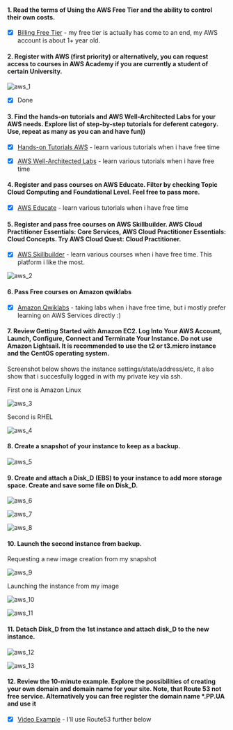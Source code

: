 #### 1. Read the terms of Using the AWS Free Tier and the ability to control their own costs.

- [x] [Billing Free Tier](https://docs.aws.amazon.com/en_us/awsaccountbilling/latest/aboutv2/billing-free-tier.html) - my free tier is actually has come to an end, my AWS account is about 1+ year old.

#### 2. Register with AWS (first priority) or alternatively, you can request access to courses in AWS Academy if you are currently a student of certain University.

![](/Screenshots/aws_1.png "aws_1")

- [x] Done

#### 3. Find the hands-on tutorials and AWS Well-Architected Labs for your AWS needs. Explore list of step-by-step tutorials for deferent category. Use, repeat as many as you can and have fun))

- [x] [Hands-on Tutorials AWS](https://aws.amazon.com/ru/getting-started/hands-on/?awsf.getting-started-category=category%23compute&awsf.getting-started-content-type=content-type%23hands-on&?e=gs2020&p=gsrc&awsf.getting-started-level=*all&getting-started-all.sort-by=item.additionalFields.sortOrder&getting-started-all.sort-order=asc) - learn various tutorials when i have free time

- [x] [AWS Well-Architected Labs](https://www.wellarchitectedlabs.com/) - learn various tutorials when i have free time

#### 4. Register and pass courses on AWS Educate. Filter by checking Topic Cloud Computing and Foundational Level. Feel free to pass more.

- [x] [AWS Educate](https://www.awseducate.com/student/s/) - learn various tutorials when i have free time

#### 5. Register and pass free courses on AWS Skillbuilder. AWS Cloud Practitioner Essentials: Core Services, AWS Cloud Practitioner Essentials: Cloud Сoncepts. Try AWS Cloud Quest: Cloud Practitioner.

- [x] [AWS Skillbuilder](https://skillbuilder.aws/) - learn various courses when i have free time. This platform i like the most.

![](/Screenshots/aws_2.png "aws_2")

#### 6. Pass Free courses on Amazon qwiklabs

- [x] [Amazon Qwiklabs](https://amazon.qwiklabs.com/) - taking labs when i have free time, but i mostly prefer learning on AWS Services directly :)

#### 7. Review Getting Started with Amazon EC2. Log Into Your AWS Account, Launch, Configure, Connect and Terminate Your Instance. Do not use Amazon Lightsail. It is recommended to use the t2 or t3.micro instance and the CentOS operating system.

Screenshot below shows the instance settings/state/address/etc, it also show that i succesfully logged in with my private key via ssh. 

First one is Amazon Linux

![](/Screenshots/aws_3.png "aws_3")

Second is RHEL

![](/Screenshots/aws_4.png "aws_4")


#### 8. Create a snapshot of your instance to keep as a backup.

![](/Screenshots/aws_5.png "aws_5")

#### 9. Create and attach a Disk_D (EBS) to your instance to add more storage space. Create and save some file on Disk_D.

![](/Screenshots/aws_6.png "aws_6")

![](/Screenshots/aws_7.png "aws_7")

![](/Screenshots/aws_8.png "aws_8")

#### 10. Launch the second instance from backup.

Requesting a new image creation from my snapshot

![](/Screenshots/aws_9.png "aws_9")

Launching the instance from my image

![](/Screenshots/aws_10.png "aws_10")

![](/Screenshots/aws_11.png "aws_11")

#### 11. Detach Disk_D from the 1st instance and attach disk_D to the new instance.

![](/Screenshots/aws_12.png "aws_12")

![](/Screenshots/aws_13.png "aws_13")

#### 12. Review the 10-minute example. Explore the possibilities of creating your own domain and domain name for your site. Note, that Route 53 not free service. Alternatively you can free register the domain name *.PP.UA and use it

- [x] [Video Example](https://aws.amazon.com/getting-started/hands-on/get-a-domain/?nc1=h_ls) - I'll use Route53 further below
